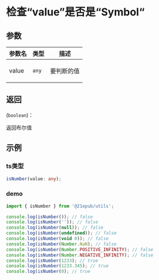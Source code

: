 # 检查“value”是否是“Symbol“


## 参数
 

  | 参数名 | 类型 | 描述 |
| --- | --- | --- |
value | <code>any</code> | <p>要判断的值</p> |

## 返回 
(<code>boolean</code>)：<p>返回布尔值</p>
## 示例

 ### ts类型 
```typescript
isNumber(value: any);
```
 ### demo 
```typescript
import { isNumber } from '@21epub/utils';

console.log(isNumber()); // false
console.log(isNumber('')); // false
console.log(isNumber(null)); // false
console.log(isNumber(undefined)); // false
console.log(isNumber(void 0)); // false
console.log(isNumber(Number.NaN); // false
console.log(isNumber(Number.POSITIVE_INFINITY); // false
console.log(isNumber(Number.NEGATIVE_INFINITY); // false
console.log(isNumber(1233); // true
console.log(isNumber(1233.345); // true
console.log(isNumber(0); // true
```

